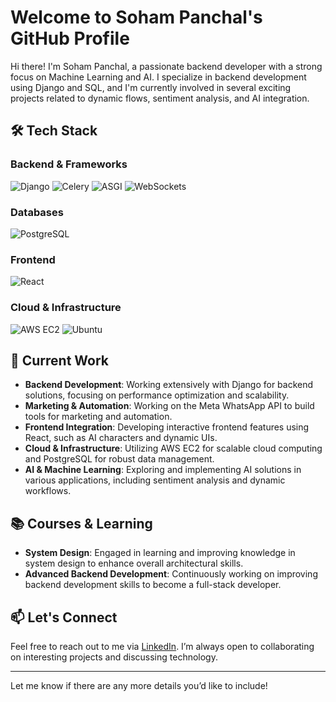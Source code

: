 # Welcome to Soham Panchal's GitHub Profile

Hi there! I'm Soham Panchal, a passionate backend developer with a strong focus on Machine Learning and AI. I specialize in backend development using Django and SQL, and I'm currently involved in several exciting projects related to dynamic flows, sentiment analysis, and AI integration.

## 🛠️ Tech Stack

### **Backend & Frameworks**
![Django](https://img.shields.io/badge/Django-092E20?style=flat&logo=django&logoColor=white)
![Celery](https://img.shields.io/badge/Celery-37814A?style=flat&logo=celery&logoColor=white)
![ASGI](https://img.shields.io/badge/ASGI-0D0D0D?style=flat&logo=python&logoColor=white)
![WebSockets](https://img.shields.io/badge/WebSockets-4F5D73?style=flat&logo=websockets&logoColor=white)

### **Databases**
![PostgreSQL](https://img.shields.io/badge/PostgreSQL-4169E1?style=flat&logo=postgresql&logoColor=white)

### **Frontend**
![React](https://img.shields.io/badge/React-61DAFB?style=flat&logo=react&logoColor=black)

### **Cloud & Infrastructure**
![AWS EC2](https://img.shields.io/badge/AWS%20EC2-232F3E?style=flat&logo=amazon-aws&logoColor=white)
![Ubuntu](https://img.shields.io/badge/Ubuntu-E95420?style=flat&logo=ubuntu&logoColor=white)


## 💼 Current Work

- **Backend Development**: Working extensively with Django for backend solutions, focusing on performance optimization and scalability.
- **Marketing & Automation**: Working on the Meta WhatsApp API to build tools for marketing and automation.
- **Frontend Integration**: Developing interactive frontend features using React, such as AI characters and dynamic UIs.
- **Cloud & Infrastructure**: Utilizing AWS EC2 for scalable cloud computing and PostgreSQL for robust data management.
- **AI & Machine Learning**: Exploring and implementing AI solutions in various applications, including sentiment analysis and dynamic workflows.
  
## 📚 Courses & Learning

- **System Design**: Engaged in learning and improving knowledge in system design to enhance overall architectural skills.
- **Advanced Backend Development**: Continuously working on improving backend development skills to become a full-stack developer.

## 📫 Let's Connect

Feel free to reach out to me via [LinkedIn](https://www.linkedin.com/in/soham-panchal-430956255/). I’m always open to collaborating on interesting projects and discussing technology.

---

Let me know if there are any more details you’d like to include!
